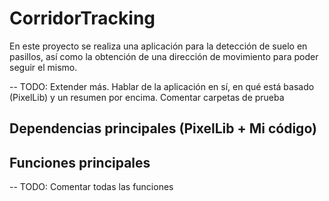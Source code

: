 # CorridorTracking
En este proyecto se realiza una aplicación para la detección de suelo en pasillos, así como la obtención de una dirección de movimiento para poder seguir el mismo.

-- TODO: Extender más. Hablar de la aplicación en sí, en qué está basado (PixelLib) y un resumen por encima. Comentar carpetas de prueba

## Dependencias principales (PixelLib + Mi código)

## Funciones principales

-- TODO: Comentar todas las funciones
